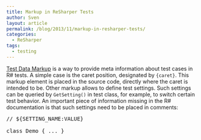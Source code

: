 ```yaml
---
title: Markup in ReSharper Tests
author: Sven
layout: article
permalink: /blog/2013/11/markup-in-resharper-tests/
categories:
  - ReSharper
tags:
  - testing
---
```

<a href="http://confluence.jetbrains.com/display/NETCOM/2.10+Testing+%28R8%29#2.10Testing%28R8%29-TestDataMarkup" title="ReSharper 8 - Test-Data Markup" target="_blank">Test Data Markup</a> is a way to provide meta information about test cases in R# tests. A simple case is the caret position, designated by `{caret}`. This markup element is placed in the source code, directly where the caret is intended to be. Other markup allows to define test settings. Such settings can be queried by `GetSetting()` in test class, for example, to switch certain test behavior. An important piece of information missing in the R# documentation is that such settings need to be placed in comments:

<pre class="brush: csharp; title: TestDataFile.cs; notranslate" title="TestDataFile.cs">// ${SETTING_NAME:VALUE}

class Demo { ... }
</pre>